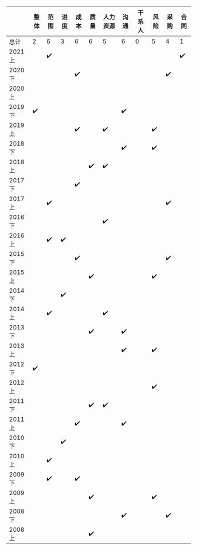 |        | 整体               | 范围               | 进度               | 成本               | 质量               | 人力资源           | 沟通               | 干系人 | 风险               | 采购               | 合同               |
| ------ | ------------------ | ------------------ | ------------------ | ------------------ | ------------------ | ------------------ | ------------------ | ------ | ------------------ | ------------------ | ------------------ |
| 总计   | 2                  | 6                  | 3                  | 6                  | 6                  | 5                  | 6                  | 0      | 5                  | 4                  | 1                  |
| 2021上 |                    | :heavy_check_mark: |                    |                    |                    |                    |                    |        |                    |                    | :heavy_check_mark: |
| 2020下 |                    |                    |                    | :heavy_check_mark: |                    |                    |                    |        |                    | :heavy_check_mark: |                    |
| 2020上 |                    |                    |                    |                    |                    |                    |                    |        |                    |                    |                    |
| 2019下 | :heavy_check_mark: |                    |                    |                    |                    |                    | :heavy_check_mark: |        |                    |                    |                    |
| 2019上 |                    |                    |                    | :heavy_check_mark: |                    | :heavy_check_mark: |                    |        | :heavy_check_mark: |                    |                    |
| 2018下 |                    |                    |                    |                    |                    |                    | :heavy_check_mark: |        | :heavy_check_mark: |                    |                    |
| 2018上 |                    |                    |                    |                    | :heavy_check_mark: | :heavy_check_mark: |                    |        |                    |                    |                    |
| 2017下 |                    |                    |                    | :heavy_check_mark: |                    |                    |                    |        |                    |                    |                    |
| 2017上 |                    | :heavy_check_mark: |                    |                    |                    |                    |                    |        |                    | :heavy_check_mark: |                    |
| 2016下 |                    |                    |                    |                    |                    | :heavy_check_mark: |                    |        |                    |                    |                    |
| 2016上 |                    | :heavy_check_mark: | :heavy_check_mark: |                    |                    |                    |                    |        |                    |                    |                    |
| 2015下 |                    |                    |                    | :heavy_check_mark: |                    |                    |                    |        |                    | :heavy_check_mark: |                    |
| 2015上 |                    |                    |                    |                    | :heavy_check_mark: |                    |                    |        | :heavy_check_mark: |                    |                    |
| 2014下 |                    |                    | :heavy_check_mark: |                    |                    |                    |                    |        |                    |                    |                    |
| 2014上 |                    | :heavy_check_mark: |                    |                    |                    | :heavy_check_mark: |                    |        |                    |                    |                    |
| 2013下 |                    |                    |                    |                    | :heavy_check_mark: |                    | :heavy_check_mark: |        |                    |                    |                    |
| 2013上 |                    |                    |                    |                    |                    |                    | :heavy_check_mark: |        | :heavy_check_mark: |                    |                    |
| 2012下 | :heavy_check_mark: |                    |                    |                    |                    |                    |                    |        |                    |                    |                    |
| 2012上 |                    |                    |                    |                    |                    |                    |                    |        | :heavy_check_mark: |                    |                    |
| 2011下 |                    |                    |                    |                    | :heavy_check_mark: | :heavy_check_mark: |                    |        |                    |                    |                    |
| 2011上 |                    |                    |                    | :heavy_check_mark: |                    |                    | :heavy_check_mark: |        |                    |                    |                    |
| 2010下 |                    |                    | :heavy_check_mark: |                    |                    |                    |                    |        |                    |                    |                    |
| 2010上 |                    | :heavy_check_mark: |                    |                    |                    |                    |                    |        |                    |                    |                    |
| 2009下 |                    | :heavy_check_mark: |                    | :heavy_check_mark: |                    |                    |                    |        |                    |                    |                    |
| 2009上 |                    |                    |                    |                    | :heavy_check_mark: |                    |                    |        | :heavy_check_mark: |                    |                    |
| 2008下 |                    |                    |                    |                    |                    |                    | :heavy_check_mark: |        |                    | :heavy_check_mark: |                    |
| 2008上 |                    |                    |                    |                    | :heavy_check_mark: |                    |                    |        |                    |                    |                    |



